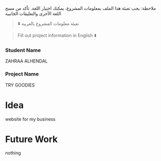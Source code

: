 
ملاحظة: يجب تعبئة هذا الملف بمعلومات المشروع، يمكنك اختيار اللغة. تأكد من مسح اللغة الأخرى والتعليقات الجانبية 
> ⬇️ تعبئة معلومات المشروع بالعربية  

</div>

> Fill out project information in English ⬇️
### Student Name
ZAHRAA ALHENDAL
### Project Name
TRY GOODIES
# Idea
website for my business

# Future Work 
nothing

